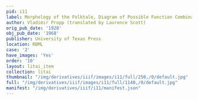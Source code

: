 ```yaml
---
pid: i11
label: Morphology of the Folktale, Diagram of Possible Function Combinations
author: Vladimir Propp (translated by Laurence Scott)
orig_pub_date: '1928'
obj_pub_date: '1968'
publisher: University of Texas Press
location: RBML
case: '2'
have_images: 'Yes'
order: '10'
layout: litai_item
collection: litai
thumbnail: "/img/derivatives/iiif/images/i11/full/250,/0/default.jpg"
full: "/img/derivatives/iiif/images/i11/full/1140,/0/default.jpg"
manifest: "/img/derivatives/iiif/i11/manifest.json"
---
```

